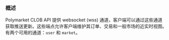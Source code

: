 ### 概述

Polymarket CLOB API 提供 websocket (wss) 通道，客户端可以通过这些通道获取推送更新。这些端点允许客户端维护其订单、交易和一般市场的近实时视图。有两个可用的通道：`user` 和 `market`。
